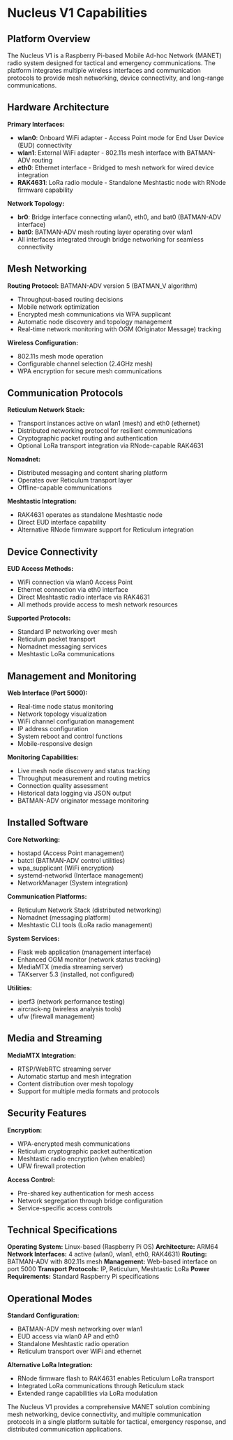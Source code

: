 # Nucleus V1 Capabilities

## Platform Overview

The Nucleus V1 is a Raspberry Pi-based Mobile Ad-hoc Network (MANET) radio system designed for tactical and emergency communications. The platform integrates multiple wireless interfaces and communication protocols to provide mesh networking, device connectivity, and long-range communications.

## Hardware Architecture

**Primary Interfaces:**
- **wlan0**: Onboard WiFi adapter - Access Point mode for End User Device (EUD) connectivity
- **wlan1**: External WiFi adapter - 802.11s mesh interface with BATMAN-ADV routing
- **eth0**: Ethernet interface - Bridged to mesh network for wired device integration
- **RAK4631**: LoRa radio module - Standalone Meshtastic node with RNode firmware capability

**Network Topology:**
- **br0**: Bridge interface connecting wlan0, eth0, and bat0 (BATMAN-ADV interface)
- **bat0**: BATMAN-ADV mesh routing layer operating over wlan1
- All interfaces integrated through bridge networking for seamless connectivity

## Mesh Networking

**Routing Protocol:** BATMAN-ADV version 5 (BATMAN_V algorithm)
- Throughput-based routing decisions
- Mobile network optimization
- Encrypted mesh communications via WPA supplicant
- Automatic node discovery and topology management
- Real-time network monitoring with OGM (Originator Message) tracking

**Wireless Configuration:**
- 802.11s mesh mode operation
- Configurable channel selection (2.4GHz mesh)
- WPA encryption for secure mesh communications

## Communication Protocols

**Reticulum Network Stack:**
- Transport instances active on wlan1 (mesh) and eth0 (ethernet)
- Distributed networking protocol for resilient communications
- Cryptographic packet routing and authentication
- Optional LoRa transport integration via RNode-capable RAK4631

**Nomadnet:**
- Distributed messaging and content sharing platform
- Operates over Reticulum transport layer
- Offline-capable communications

**Meshtastic Integration:**
- RAK4631 operates as standalone Meshtastic node
- Direct EUD interface capability
- Alternative RNode firmware support for Reticulum integration

## Device Connectivity

**EUD Access Methods:**
- WiFi connection via wlan0 Access Point
- Ethernet connection via eth0 interface
- Direct Meshtastic radio interface via RAK4631
- All methods provide access to mesh network resources

**Supported Protocols:**
- Standard IP networking over mesh
- Reticulum packet transport
- Nomadnet messaging services
- Meshtastic LoRa communications

## Management and Monitoring

**Web Interface (Port 5000):**
- Real-time node status monitoring
- Network topology visualization
- WiFi channel configuration management
- IP address configuration
- System reboot and control functions
- Mobile-responsive design

**Monitoring Capabilities:**
- Live mesh node discovery and status tracking
- Throughput measurement and routing metrics
- Connection quality assessment
- Historical data logging via JSON output
- BATMAN-ADV originator message monitoring

## Installed Software

**Core Networking:**
- hostapd (Access Point management)
- batctl (BATMAN-ADV control utilities)
- wpa_supplicant (WiFi encryption)
- systemd-networkd (Interface management)
- NetworkManager (System integration)

**Communication Platforms:**
- Reticulum Network Stack (distributed networking)
- Nomadnet (messaging platform)
- Meshtastic CLI tools (LoRa radio management)

**System Services:**
- Flask web application (management interface)
- Enhanced OGM monitor (network status tracking)
- MediaMTX (media streaming server)
- TAKserver 5.3 (installed, not configured)

**Utilities:**
- iperf3 (network performance testing)
- aircrack-ng (wireless analysis tools)
- ufw (firewall management)

## Media and Streaming

**MediaMTX Integration:**
- RTSP/WebRTC streaming server
- Automatic startup and mesh integration
- Content distribution over mesh topology
- Support for multiple media formats and protocols

## Security Features

**Encryption:**
- WPA-encrypted mesh communications
- Reticulum cryptographic packet authentication
- Meshtastic radio encryption (when enabled)
- UFW firewall protection

**Access Control:**
- Pre-shared key authentication for mesh access
- Network segregation through bridge configuration
- Service-specific access controls

## Technical Specifications

**Operating System:** Linux-based (Raspberry Pi OS)
**Architecture:** ARM64
**Network Interfaces:** 4 active (wlan0, wlan1, eth0, RAK4631)
**Routing:** BATMAN-ADV with 802.11s mesh
**Management:** Web-based interface on port 5000
**Transport Protocols:** IP, Reticulum, Meshtastic LoRa
**Power Requirements:** Standard Raspberry Pi specifications

## Operational Modes

**Standard Configuration:**
- BATMAN-ADV mesh networking over wlan1
- EUD access via wlan0 AP and eth0
- Standalone Meshtastic radio operation
- Reticulum transport over WiFi and ethernet

**Alternative LoRa Integration:**
- RNode firmware flash to RAK4631 enables Reticulum LoRa transport
- Integrated LoRa communications through Reticulum stack
- Extended range capabilities via LoRa modulation

The Nucleus V1 provides a comprehensive MANET solution combining mesh networking, device connectivity, and multiple communication protocols in a single platform suitable for tactical, emergency response, and distributed communication applications.
